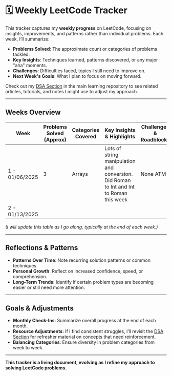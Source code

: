 # 🗓 Weekly LeetCode Tracker

This tracker captures my **weekly progress** on LeetCode, focusing on insights, improvements, and patterns rather than individual problems. Each week, I’ll summarize:

- **Problems Solved**: The approximate count or categories of problems tackled.
- **Key Insights**: Techniques learned, patterns discovered, or any major "aha" moments.
- **Challenges**: Difficulties faced, topics I still need to improve on.
- **Next Week's Goals**: What I plan to focus on moving forward.

Check out my [DSA Section](https://github.com/lucas-codes-stuff/learning?tab=readme-ov-file#data-structures--algorithms-dsa) in the main learning repository to see related articles, tutorials, and notes I might use to adjust my approach.

---

## Weeks Overview

| Week | Problems Solved (Approx) | Categories Covered     | Key Insights & Highlights               | Challenges & Roadblocks              | Next Week's Goals                    |
|------|--------------------------|------------------------|-----------------------------------------|--------------------------------------|---------------------------------------|
|1 - 01/06/2025|3|Arrays|Lots of string manipulation and conversion. Did Roman to Int and Int to Roman this week|None ATM|More array practice, going to move to NeetCode to try it out|
|2 - 01/13/2025||||||

*(I will update this table as I go along, typically at the end of each week.)*

---

## Reflections & Patterns

- **Patterns Over Time**: Note recurring solution patterns or common techniques.
- **Personal Growth**: Reflect on increased confidence, speed, or comprehension.
- **Long-Term Trends**: Identify if certain problem types are becoming easier or still need more attention.

---

## Goals & Adjustments

- **Monthly Check-Ins**: Summarize overall progress at the end of each month.
- **Resource Adjustments**: If I find consistent struggles, I’ll revisit the [DSA Section](https://github.com/lucas-codes-stuff/learning?tab=readme-ov-file#data-structures--algorithms-dsa) for refresher material on concepts that need reinforcement.
- **Balancing Categories**: Ensure diversity in problem categories from week to week.

---

**This tracker is a living document, evolving as I refine my approach to solving LeetCode problems.**  
